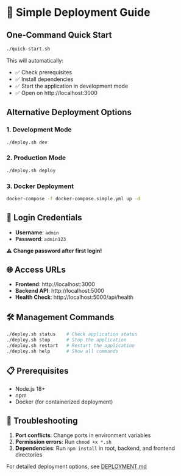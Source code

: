 # 🚀 Simple Deployment Guide

## One-Command Quick Start

```bash
./quick-start.sh
```

This will automatically:
- ✅ Check prerequisites
- ✅ Install dependencies  
- ✅ Start the application in development mode
- ✅ Open on http://localhost:3000

## Alternative Deployment Options

### 1. Development Mode
```bash
./deploy.sh dev
```

### 2. Production Mode
```bash
./deploy.sh deploy
```

### 3. Docker Deployment
```bash
docker-compose -f docker-compose.simple.yml up -d
```

## 🔐 Login Credentials

- **Username**: `admin`
- **Password**: `admin123`

⚠️ **Change password after first login!**

## 🌐 Access URLs

- **Frontend**: http://localhost:3000
- **Backend API**: http://localhost:5000
- **Health Check**: http://localhost:5000/api/health

## 🛠️ Management Commands

```bash
./deploy.sh status    # Check application status
./deploy.sh stop      # Stop the application
./deploy.sh restart   # Restart the application
./deploy.sh help      # Show all commands
```

## 📋 Prerequisites

- Node.js 18+
- npm
- Docker (for containerized deployment)

## 🔧 Troubleshooting

1. **Port conflicts**: Change ports in environment variables
2. **Permission errors**: Run `chmod +x *.sh`
3. **Dependencies**: Run `npm install` in root, backend, and frontend directories

For detailed deployment options, see [DEPLOYMENT.md](DEPLOYMENT.md)
